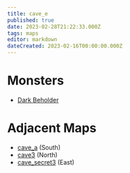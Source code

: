 ```yaml
---
title: cave_e
published: true
date: 2023-02-28T21:22:33.000Z
tags: maps
editor: markdown
dateCreated: 2023-02-16T00:00:00.000Z
---
```



# Monsters
 * [Dark Beholder](/monsters/dark-beholder)

# Adjacent Maps
 * [cave_a](/maps/cave_a) (South)
 * [cave3](/maps/cave3) (North)
 * [cave_secret3](/maps/cave_secret3) (East)
